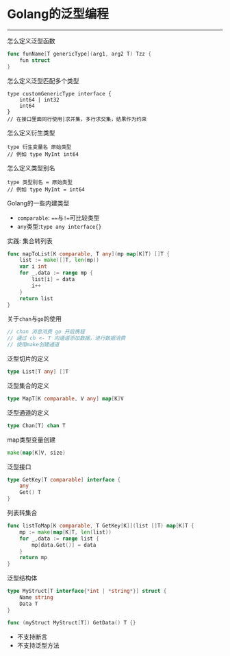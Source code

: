 # Golang的泛型编程
---
怎么定义泛型函数
```go
func funName[T genericType](arg1, arg2 T) Tzz {
	fun struct
}
```

怎么定义泛型匹配多个类型
```
type customGenericType interface {
	int64 | int32
	int64
}
// 在接口里面同行使用|求并集，多行求交集，结果作为约束
```

怎么定义衍生类型
```
type 衍生变量名 原始类型
// 例如 type MyInt int64
```

怎么定义类型别名
```
type 类型别名 = 原始类型
// 例如 type MyInt = int64
```

Golang的一些内建类型
- `comparable`: `==`与`!=`可比较类型
- `any`类型:`type any interface{}`

实践: 集合转列表
```go
func mapToList[K comparable, T any](mp map[K]T) []T {
	list := make([]T, len(mp))
	var i int
	for _,data := range mp {
		list[i] = data
		i++
	}
	return list
}
```


关于`chan`与`go`的使用
```go
// chan 消息消费 go 开启携程
// 通过 ch <- T 向通道添加数据，进行数据消费
// 使用make创建通道
```

泛型切片的定义
```go
type List[T any] []T
```

泛型集合的定义
```go
type MapT[K comparable, V any] map[K]V
```

泛型通道的定义
```go
type Chan[T] chan T
```

map类型变量创建
```go
make(map[K]V, size)
```

泛型接口
```go
type GetKey[T comparable] interface {
	any
	Get() T
}
```

列表转集合
```go
func listToMap[K comparable, T GetKey[K]](list []T) map[K]T {
	mp := make(map[K]T, len(list))
	for _,data := range list {
		mp[data.Get()] = data
	}
	return mp
}
```

泛型结构体
```go
type MyStruct[T interface{*int | *string*}] struct {
	Name string
	Data T
}

func (myStruct MyStruct[T]) GetData() T {}

```

- 不支持断言
- 不支持泛型方法